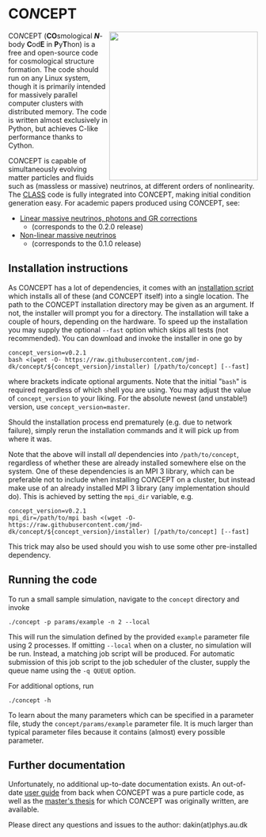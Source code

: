 CO*N*CEPT
=========
<img align="right" height="300" src="http://users-phys.au.dk/jmd/github/concept/render2D.png"/>

CO*N*CEPT (**CO**smological ***N***-body **C**od**E** in **P**y**T**hon)
is a free and open-source code for cosmological structure formation.
The code should run on any Linux system, though it is primarily intended for
massively parallel computer clusters with distributed memory.
The code is written almost exclusively in Python, but achieves C-like
performance thanks to Cython.

CO*N*CEPT is capable of simultaneously evolving matter particles and fluids
such as (massless or massive) neutrinos, at different orders of nonlinearity.
The [CLASS](https://github.com/lesgourg/class_public) code is fully integrated
into CO*N*CEPT, making initial condition generation easy.
For academic papers produced using CO*N*CEPT, see:

- [Linear massive neutrinos, photons and GR corrections](https://arxiv.org/pdf/1811.00822)
  - (corresponds to the 0.2.0 release)
- [Non-linear massive neutrinos](https://arxiv.org/abs/1712.03944)
  - (corresponds to the 0.1.0 release)


Installation instructions
-------------------------
As CO*N*CEPT has a lot of dependencies, it comes with an
[installation script](installer) which installs all of these
(and CO*N*CEPT itself) into a single location.
The path to the CO*N*CEPT installation directory may be given
as an argument. If not, the installer will prompt you for a directory.
The installation will take a couple of hours, depending on the hardware.
To speed up the installation you may supply the optional `--fast`
option which skips all tests (not recommended).
You can download and invoke the installer in one go by

    concept_version=v0.2.1
    bash <(wget -O- https://raw.githubusercontent.com/jmd-dk/concept/${concept_version}/installer) [/path/to/concept] [--fast]

where brackets indicate optional arguments. Note that the initial
"`bash`" is required regardless of which shell you are using.
You may adjust the value of `concept_version` to your liking. For the
absolute newest (and unstable!) version, use `concept_version=master`.

Should the installation process end prematurely (e.g. due to network
failure), simply rerun the installation commands and it will pick up
from where it was.

Note that the above will install *all* dependencies into
`/path/to/concept`, regardless of whether these are already installed
somewhere else on the system. One of these dependencies is an
MPI 3 library, which can be preferable not to include when installing
CO*N*CEPT on a cluster, but instead make use of an already installed
MPI 3 library (any implementation should do). This is achieved by
setting the `mpi_dir` variable, e.g.

    concept_version=v0.2.1
    mpi_dir=/path/to/mpi bash <(wget -O- https://raw.githubusercontent.com/jmd-dk/concept/${concept_version}/installer) [/path/to/concept] [--fast]

This trick may also be used should you wish to use
some other pre-installed dependency.


Running the code
----------------
To run a small sample simulation, navigate to the `concept` directory
and invoke

    ./concept -p params/example -n 2 --local

This will run the simulation defined by the provided `example`
parameter file using 2 processes. If omitting `--local` when on
a cluster, no simulation will be run. Instead, a matching job script
will be produced. For automatic submission of this job script to the
job scheduler of the cluster, supply the queue name using
the `-q QUEUE` option.

For additional options, run

    ./concept -h

To learn about the many parameters which can be specified in a
parameter file, study the `concept/params/example` parameter file.
It is much larger than typical parameter files because it contains
(almost) every possible parameter.


Further documentation
---------------------
Unfortunately, no additional up-to-date documentation exists.
An out-of-date [user guide](https://arxiv.org/abs/1510.07621) from back
when CO*N*CEPT was a pure particle code,
as well as the [master's thesis](http://users-phys.au.dk/jmd/github/concept/masters_thesis.pdf)
for which CO*N*CEPT was originally written, are available.

Please direct any questions and issues to the author: dakin(at)phys.au.dk

